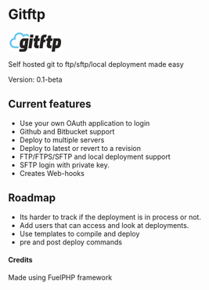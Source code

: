 # Gitftp
![Gitftp](assets/img/logo-sm-2-name.png)  

Self hosted git to ftp/sftp/local deployment made easy

Version: 0.1-beta

## Current features
* Use your own OAuth application to login
* Github and Bitbucket support
* Deploy to multiple servers
* Deploy to latest or revert to a revision
* FTP/FTPS/SFTP and local deployment support
* SFTP login with private key.
* Creates Web-hooks


## Roadmap
* Its harder to track if the deployment is in process or not.
* Add users that can access and look at deployments.
* Use templates to compile and deploy
* pre and post deploy commands


#### Credits
Made using FuelPHP framework